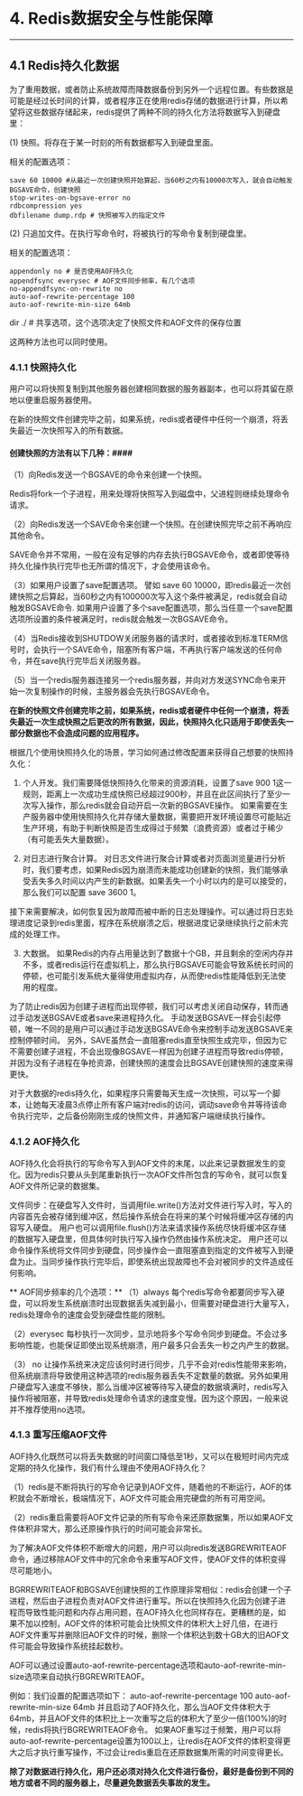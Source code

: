 # 4. Redis数据安全与性能保障 #
----------

## 4.1 Redis持久化数据 ##

为了重用数据，或者防止系统故障而降数据备份到另外一个远程位置。有些数据是可能是经过长时间的计算，或者程序正在使用redis存储的数据进行计算，所以希望将这些数据存储起来，redis提供了两种不同的持久化方法将数据写入到硬盘里：

(1) 快照。将存在于某一时刻的所有数据都写入到硬盘里面。

相关的配置选项：
```
save 60 10000 #从最近一次创建快照开始算起，当60秒之内有10000次写入，就会自动触发BGSAVE命令，创建快照
stop-writes-on-bgsave-error no
rdbcompression yes
dbfilename dump.rdp # 快照被写入的指定文件
```

(2) 只追加文件。在执行写命令时，将被执行的写命令复制到硬盘里。

相关的配置选项：
```
appendonly no # 是否使用AOF持久化
appendfsync everysec # AOF文件同步频率，有几个选项
no-appendfsync-on-rewrite no
auto-aof-rewrite-percentage 100
auto-aof-rewrite-min-size 64mb
```

dir ./ # 共享选项，这个选项决定了快照文件和AOF文件的保存位置

这两种方法也可以同时使用。

### 4.1.1 快照持久化 ###

用户可以将快照复制到其他服务器创建相同数据的服务器副本，也可以将其留在原地以便重启服务器使用。

在新的快照文件创建完毕之前，如果系统，redis或者硬件中任何一个崩溃，将丢失最近一次快照写入的所有数据。

#### 创建快照的方法有以下几种：####

（1）向Redis发送一个BGSAVE的命令来创建一个快照。

Redis将fork一个子进程，用来处理将快照写入到磁盘中，父进程则继续处理命令请求。

（2）向Redis发送一个SAVE命令来创建一个快照。在创建快照完毕之前不再响应其他命令。

SAVE命令并不常用，一般在没有足够的内存去执行BGSAVE命令，或者即使等待持久化操作执行完毕也无所谓的情况下，才会使用该命令。

（3）如果用户设置了save配置选项。
譬如 save 60 10000，即redis最近一次创建快照之后算起，当60秒之内有100000次写入这个条件被满足，redis就会自动触发BGSAVE命令.
如果用户设置了多个save配置选项，那么当任意一个save配置选项所设置的条件被满足时，redis就会触发一次BGSAVE命令。

（4）当Redis接收到SHUTDOW关闭服务器的请求时，或者接收到标准TERM信号时，会执行一个SAVE命令，阻塞所有客户端，不再执行客户端发送的任何命令，并在save执行完毕后关闭服务器。

（5）当一个redis服务器连接另一个redis服务器，并向对方发送SYNC命令来开始一次复制操作的时候，主服务器会先执行BGSAVE命令。


**在新的快照文件创建完毕之前，如果系统，redis或者硬件中任何一个崩溃，将丢失最近一次生成快照之后更改的所有数据，因此，快照持久化只适用于即使丢失一部分数据也不会造成问题的应用程序。**

根据几个使用快照持久化的场景，学习如何通过修改配置来获得自己想要的快照持久化：

1. 个人开发。我们需要降低快照持久化带来的资源消耗，设置了save 900 1这一规则，距离上一次成功生成快照已经超过900秒，并且在此区间执行了至少一次写入操作，那么redis就会自动开启一次新的BGSAVE操作。
如果需要在生产服务器中使用快照持久化并存储大量数据，需要把开发环境设置尽可能贴近生产环境，有助于判断快照是否生成得过于频繁（浪费资源）或者过于稀少（有可能丢失大量数据）。

2. 对日志进行聚合计算。
对日志文件进行聚合计算或者对页面浏览量进行分析时，我们要考虑，如果Redis因为崩溃而未能成功创建新的快照，我们能够承受丢失多久时间以内产生的新数据。如果丢失一个小时以内的是可以接受的，那么我们可以配置 save 3600 1。

接下来需要解决，如何恢复因为故障而被中断的日志处理操作。可以通过将日志处理进度记录到redis里面，程序在系统崩溃之后，根据进度记录继续执行之前未完成的处理工作。

3. 大数据。
如果Redis的内存占用量达到了数据十个GB，并且剩余的空闲内存并不多，或者redis运行在虚拟机上，那么执行BGSAVE可能会导致系统长时间的停顿，也可能引发系统大量得使用虚拟内存，从而使redis性能降低到无法使用的程度。

为了防止redis因为创建子进程而出现停顿，我们可以考虑关闭自动保存，转而通过手动发送BGSAVE或者save来进程持久化。
手动发送BGSAVE一样会引起停顿，唯一不同的是用户可以通过手动发送BGSAVE命令来控制手动发送BGSAVE来控制停顿时间。
另外，SAVE虽然会一直阻塞redis直至快照生成完毕，但因为它不需要创建子进程，不会出现像BGSAVE一样因为创建子进程而导致redis停顿，并因为没有子进程在争抢资源，创建快照的速度会比BGSAVE创建快照的速度来得更快。

对于大数据的redis持久化，如果程序只需要每天生成一次快照，可以写一个脚本，让她每天凌晨3点停止所有客户端对redis的访问，调动save命令并等待该命令执行完毕，之后备份刚刚生成的快照文件，并通知客户端继续执行操作。

### 4.1.2 AOF持久化 ###

AOF持久化会将执行的写命令写入到AOF文件的末尾，以此来记录数据发生的变化。因为redis只要从头到尾重新执行一次AOF文件所包含的写命令，就可以恢复AOF文件所记录的数据集。

文件同步：在硬盘写入文件时，当调用file.write()方法对文件进行写入时，写入的内容首先会被存储到缓冲区，然后操作系统会在将来的某个时候将缓冲区存储的内容写入硬盘。
用户也可以调用file.flush()方法来请求操作系统尽快将缓冲区存储的数据写入硬盘里，但具体何时执行写入操作仍然由操作系统决定。
用户还可以命令操作系统将文件同步到硬盘，同步操作会一直阻塞直到指定的文件被写入到硬盘为止。当同步操作执行完毕后，即使系统出现故障也不会对被同步的文件造成任何影响。

** AOF同步频率的几个选项：**
（1）always 
每个redis写命令都要同步写入硬盘，可以将发生系统崩溃时出现数据丢失减到最小，但需要对硬盘进行大量写入，redis处理命令的速度会受到硬盘性能的限制。

（2）everysec 每秒执行一次同步，显示地将多个写命令同步到硬盘。不会过多影响性能，也能保证即使出现系统崩溃，用户最多只会丢失一秒之内产生的数据。

（3） no 
让操作系统来决定应该何时进行同步，几乎不会对redis性能带来影响，但系统崩溃将导致使用这种选项的redis服务器丢失不定数量的数据。另外如果用户硬盘写入速度不够快，那么当缓冲区被等待写入硬盘的数据填满时，redis写入操作将被阻塞，并导致redis处理命令请求的速度变慢。因为这个原因，一般来说并不推荐使用no选项。

### 4.1.3 重写压缩AOF文件 ###

AOF持久化既然可以将丢失数据的时间窗口降低至1秒，又可以在极短时间内完成定期的持久化操作，我们有什么理由不使用AOF持久化？

（1）redis是不断将执行的写命令记录到AOF文件，随着他的不断运行，AOF的体积就会不断增长，极端情况下，AOF文件可能会用完硬盘的所有可用空间。

（2）redis重启需要将AOF文件记录的所有写命令来还原数据集，所以如果AOF文件体积非常大，那么还原操作执行的时间可能会非常长。

为了解决AOF文件体积不断增大的问题，用户可以向redis发送BGREWRITEAOF命令，通过移除AOF文件中的冗余命令来重写AOF文件，使AOF文件的体积变得尽可能地小。

BGRREWRITEAOF和BGSAVE创建快照的工作原理非常相似：redis会创建一个子进程，然后由子进程负责对AOF文件进行重写。所以在快照持久化因为创建子进程而导致性能问题和内存占用问题，在AOF持久化也同样存在。更糟糕的是，如果不加以控制，AOF文件的体积可能会比快照文件的体积大上好几倍，在进行AOF文件重写并删除旧AOF文件的时候，删除一个体积达到数十GB大的旧AOF文件可能会导致操作系统挂起数秒。

AOF可以通过设置auto-aof-rewrite-percentage选项和auto-aof-rewrite-min-size选项来自动执行BGREWRITEAOF。

例如：我们设置的配置选项如下：
auto-aof-rewrite-percentage 100
auto-aof-rewrite-min-size 64mb
并且启动了AOF持久化，那么当AOF文件体积大于64mb，并且AOF文件的体积比上一次重写之后的体积大了至少一倍(100%)的时候，redis将执行BGREWRITEAOF命令。
如果AOF重写过于频繁，用户可以将auto-aof-rewrite-percentage设置为100以上，让redis在AOF文件的体积变得更大之后才执行重写操作，不过会让redis重启在还原数据集所需的时间变得更长。

**除了对数据进行持久化，用户还必须对持久化文件进行备份，最好是备份到不同的地方或者不同的服务器上，尽量避免数据丢失事故的发生。**








